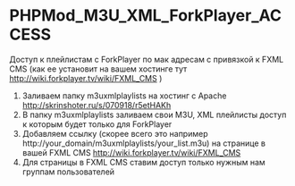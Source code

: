 # PHPMod_M3U_XML_ForkPlayer_ACCESS
Доступ к плейлистам с ForkPlayer по мак адресам с привязкой к FXML CMS (как ее установит на вашем хостинге тут http://wiki.forkplayer.tv/wiki/FXML_CMS )
1. Заливаем папку m3uxmlplaylists на хостинг с Apache http://skrinshoter.ru/s/070918/r5etHAKh
2. В папку m3uxmlplaylists заливаем свои M3U, XML плейлисты доступ к которым будет только для ForkPlayer 
3. Добавляем ссылку (скорее всего это например http://your_domain/m3uxmlplaylists/your_list.m3u) на странице в вашей FXML CMS http://wiki.forkplayer.tv/wiki/FXML_CMS 
4. Для страницы в FXML CMS ставим доступ только нужным нам группам пользователей


